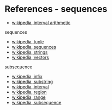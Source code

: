 
<!-- ======================================================================= -->
# References - sequences

* [wikipedia, interval arithmetic](https://en.wikipedia.org/wiki/Interval_arithmetic)

sequences

* [wikipedia, tuple](https://en.wikipedia.org/wiki/Tuple)
* [wikipedia, sequences](https://en.wikipedia.org/wiki/Sequence)
* [wikipedia, strings](https://en.wikipedia.org/wiki/String_%28computer_science%29)
* [wikipedia, vectors](https://en.wikipedia.org/wiki/Vector_%28mathematics_and_physics%29)

subsequence

* [wikipedia, infix](https://en.wikipedia.org/wiki/Infix)
* [wikipedia, substring](https://en.wikipedia.org/wiki/Substring)
* [wikipedia, interval](https://en.wikipedia.org/wiki/Interval_%28mathematics%29)
* [wikipedia, region](https://en.wikipedia.org/wiki/Region_%28mathematics%29)
* [wikipedia, range](https://en.wikipedia.org/wiki/Range_%28mathematics%29)
* [wikipedia, subsequence](https://en.wikipedia.org/wiki/Subsequence)
